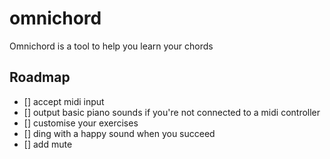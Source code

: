 # omnichord

Omnichord is a tool to help you learn your chords

## Roadmap

- [] accept midi input
- [] output basic piano sounds if you're not connected to a midi controller
- [] customise your exercises
- [] ding with a happy sound when you succeed
- [] add mute
